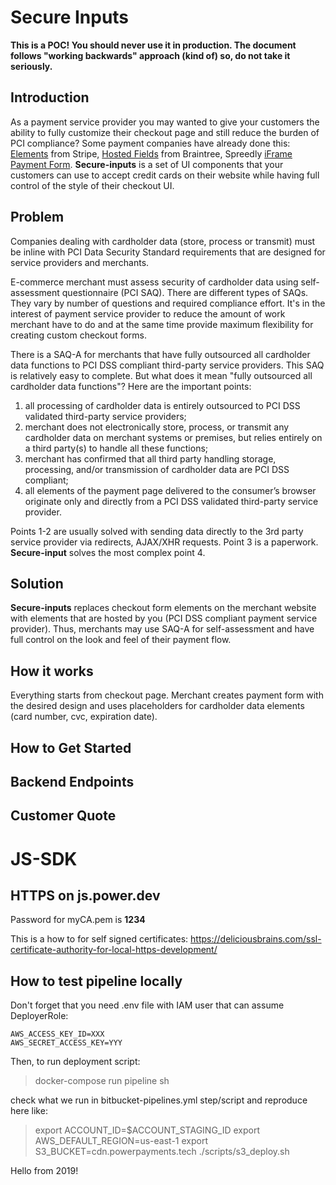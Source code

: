 
# Secure Inputs

**This is a POC! You should never use it in production. The document follows "working backwards" approach (kind of) so, do not take it seriously.**

## Introduction

As a payment service provider you may wanted to give your customers the ability to fully customize their checkout page and still reduce the burden of PCI compliance? Some payment companies have already done this:  [Elements](https://stripe.com/payments/elements) from Stripe, [Hosted Fields](https://developers.braintreepayments.com/start/hosted-fields) from Braintree, Spreedly [iFrame Payment Form](https://docs.spreedly.com/guides/adding-payment-methods/iframe/). **Secure-inputs** is a set of UI components that your customers can use to accept credit cards on their website while having full control of the style of their checkout UI.

## Problem

Companies dealing with cardholder data (store, process or transmit) must be inline with PCI Data Security Standard requirements that are designed for service providers and merchants.

E-commerce merchant must assess security of cardholder data using self-assessment questionnaire (PCI SAQ). There are different types of SAQs. They vary by number of questions and required compliance effort. It's in the interest of payment service provider to reduce the amount of work merchant have to do and at the same time provide maximum flexibility for creating custom checkout forms.

There is a SAQ-A for merchants that have fully outsourced all cardholder data functions to PCI DSS compliant third-party service providers. This SAQ is relatively easy to complete. But what does it mean "fully outsourced all cardholder data functions"? Here are the important points:

1. all processing of cardholder data is entirely outsourced to PCI DSS validated third-party service providers;
2. merchant does not electronically store, process, or transmit any cardholder data on merchant systems or premises, but relies entirely on a third party(s) to handle all these functions;
3. merchant has confirmed that all third party handling storage, processing, and/or transmission of cardholder data are PCI DSS compliant;
4. all elements of the payment page delivered to the consumer’s browser originate only and directly from a PCI DSS validated third-party service provider.

Points 1-2 are usually solved with sending data directly to the 3rd party service provider via redirects, AJAX/XHR requests. Point 3 is a paperwork. **Secure-input** solves the most complex point 4.

## Solution

**Secure-inputs** replaces checkout form elements on the merchant website with elements that are hosted by you (PCI DSS compliant payment service provider). Thus, merchants may use SAQ-A for self-assessment and have full control on the look and feel of their payment flow.

## How it works

Everything starts from checkout page. Merchant creates payment form with the desired design and uses placeholders for cardholder data elements (card number, cvc, expiration date).

## How to Get Started

## Backend Endpoints

## Customer Quote

# JS-SDK


## HTTPS on js.power.dev

Password for myCA.pem is **1234**

This is a how to for self signed certificates: https://deliciousbrains.com/ssl-certificate-authority-for-local-https-development/


## How to test pipeline locally

Don't forget that you need .env file with IAM user that can assume DeployerRole:

```
AWS_ACCESS_KEY_ID=XXX
AWS_SECRET_ACCESS_KEY=YYY
```

Then, to run deployment script:

> docker-compose run pipeline sh

check what we run in bitbucket-pipelines.yml step/script and reproduce here like:

> export ACCOUNT_ID=$ACCOUNT_STAGING_ID
> export AWS_DEFAULT_REGION=us-east-1
> export S3_BUCKET=cdn.powerpayments.tech
> ./scripts/s3_deploy.sh

Hello from 2019!
